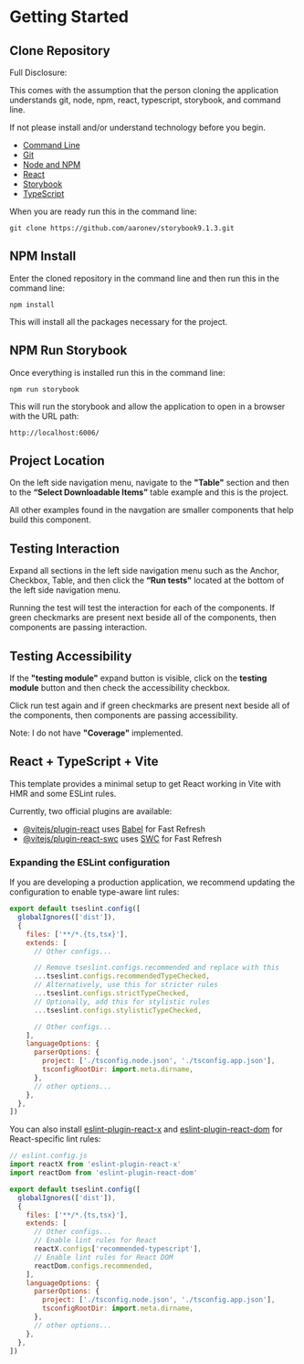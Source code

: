 # Getting Started

## Clone Repository

Full Disclosure: 

This comes with the assumption that the person cloning the application understands git, node, npm, react, typescript, storybook, and command line.

If not please install and/or understand technology before you begin.

<ul>
  <li>
    <a href="https://developer.mozilla.org/en-US/docs/Learn_web_development/Getting_started/Environment_setup/Command_line">
      Command Line
    </a>
  </li>
  <li><a href="https://git-scm.com/" target="_blank">Git</a></li>
  <li><a href="https://nodejs.org/en" target="_blank">Node and NPM</a></li>
  <li><a href="https://react.dev/" target="_blank">React</a></li>
  <li><a href="https://storybook.js.org/" target="_blank">Storybook</a></li>
  <li><a href="https://www.typescriptlang.org/" target="_blank">TypeScript</a></li>
</ul>

When you are ready run this in the command line:

```git clone https://github.com/aaronev/storybook9.1.3.git```

## NPM Install

Enter the cloned repository in the command line and then run this in the command line:

```npm install```

This will install all the packages necessary for the project. 

## NPM Run Storybook

Once everything is installed run this in the command line:

```npm run storybook```

This will run the storybook and allow the application to open in a browser with the URL path:

```http://localhost:6006/```

## Project Location

On the left side navigation menu, navigate to the <strong>"Table"</strong> section and then to the <strong>“Select Downloadable Items”</strong> table example and this is the project. 

All other examples found in the navgation are smaller components that help build this component.

## Testing Interaction

Expand all sections in the left side navigation menu such as the Anchor, Checkbox, Table, and then click the <strong>“Run tests"</strong> located at the bottom of the left side navigation menu. 

Running the test will test the interaction for each of the components. If green checkmarks are present next beside all of the components, then components are passing interaction.

## Testing Accessibility

If the <strong>"testing module"</strong> expand button is visible, click on the <strong>testing module</strong> button and then check the accessibility checkbox.

Click run test again and if green checkmarks are present next beside all of the components, then components are passing accessibility.

Note: I do not have <strong>"Coverage"</strong> implemented.

## React + TypeScript + Vite

This template provides a minimal setup to get React working in Vite with HMR and some ESLint rules.

Currently, two official plugins are available:

- [@vitejs/plugin-react](https://github.com/vitejs/vite-plugin-react/blob/main/packages/plugin-react) uses [Babel](https://babeljs.io/) for Fast Refresh
- [@vitejs/plugin-react-swc](https://github.com/vitejs/vite-plugin-react/blob/main/packages/plugin-react-swc) uses [SWC](https://swc.rs/) for Fast Refresh

### Expanding the ESLint configuration

If you are developing a production application, we recommend updating the configuration to enable type-aware lint rules:

```js
export default tseslint.config([
  globalIgnores(['dist']),
  {
    files: ['**/*.{ts,tsx}'],
    extends: [
      // Other configs...

      // Remove tseslint.configs.recommended and replace with this
      ...tseslint.configs.recommendedTypeChecked,
      // Alternatively, use this for stricter rules
      ...tseslint.configs.strictTypeChecked,
      // Optionally, add this for stylistic rules
      ...tseslint.configs.stylisticTypeChecked,

      // Other configs...
    ],
    languageOptions: {
      parserOptions: {
        project: ['./tsconfig.node.json', './tsconfig.app.json'],
        tsconfigRootDir: import.meta.dirname,
      },
      // other options...
    },
  },
])
```

You can also install [eslint-plugin-react-x](https://github.com/Rel1cx/eslint-react/tree/main/packages/plugins/eslint-plugin-react-x) and [eslint-plugin-react-dom](https://github.com/Rel1cx/eslint-react/tree/main/packages/plugins/eslint-plugin-react-dom) for React-specific lint rules:

```js
// eslint.config.js
import reactX from 'eslint-plugin-react-x'
import reactDom from 'eslint-plugin-react-dom'

export default tseslint.config([
  globalIgnores(['dist']),
  {
    files: ['**/*.{ts,tsx}'],
    extends: [
      // Other configs...
      // Enable lint rules for React
      reactX.configs['recommended-typescript'],
      // Enable lint rules for React DOM
      reactDom.configs.recommended,
    ],
    languageOptions: {
      parserOptions: {
        project: ['./tsconfig.node.json', './tsconfig.app.json'],
        tsconfigRootDir: import.meta.dirname,
      },
      // other options...
    },
  },
])
```